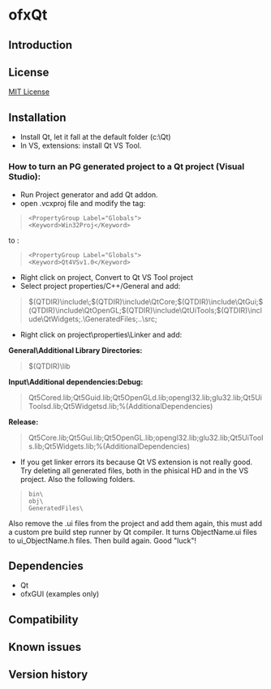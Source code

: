 ofxQt
=====================================


Introduction
------------

License
-------
[MIT License](https://en.wikipedia.org/wiki/MIT_License)

Installation
------------

- Install Qt, let it fall at the default folder (c:\Qt)
- In VS, extensions: install Qt VS Tool.

### How to turn an PG generated project to a Qt project (Visual Studio): 
- Run Project generator and add Qt addon.
- open .vcxproj file and modify the tag:

>     <PropertyGroup Label="Globals">
>     <Keyword>Win32Proj</Keyword>

to :

>     <PropertyGroup Label="Globals">
>     <Keyword>Qt4VSv1.0</Keyword>

- Right click on project, Convert to Qt VS Tool project
- Select project properties/C++/General and add:

> $(QTDIR)\include\;$(QTDIR)\include\QtCore;$(QTDIR)\include\QtGui;$(QTDIR)\include\QtOpenGL;$(QTDIR)\include\QtUiTools;$(QTDIR)\include\QtWidgets;.\GeneratedFiles;..\src\;

- Right click on project\properties\Linker and add:

**General\Additional Library Directories:**
> $(QTDIR)\lib

**Input\Additional dependencies:Debug:**
> Qt5Cored.lib;Qt5Guid.lib;Qt5OpenGLd.lib;opengl32.lib;glu32.lib;Qt5UiToolsd.lib;Qt5Widgetsd.lib;%(AdditionalDependencies)

**Release:**
> Qt5Core.lib;Qt5Gui.lib;Qt5OpenGL.lib;opengl32.lib;glu32.lib;Qt5UiTools.lib;Qt5Widgets.lib;%(AdditionalDependencies)

- If you get linker errors its because Qt VS extension is not really good. Try deleting all generated files, both in the phisical HD and in the VS project. Also the following folders. 

>     bin\
>     obj\
>     GeneratedFiles\

Also remove the .ui files from the project and add them again, this must add a custom pre build step runner by Qt compiler. It turns ObjectName.ui files to ui_ObjectName.h files. Then build again. Good "luck"!


Dependencies
------------
- Qt
- ofxGUI (examples only)

Compatibility
------------


Known issues
------------

Version history
------------

